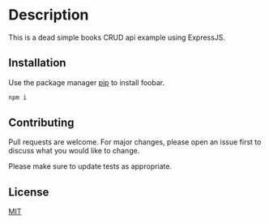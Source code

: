 # Description

This is a dead simple books CRUD api example using ExpressJS.

## Installation

Use the package manager [pip](https://pip.pypa.io/en/stable/) to install foobar.

```bash
npm i
```
## Contributing
Pull requests are welcome. For major changes, please open an issue first to discuss what you would like to change.

Please make sure to update tests as appropriate.

## License
[MIT](https://choosealicense.com/licenses/mit/)